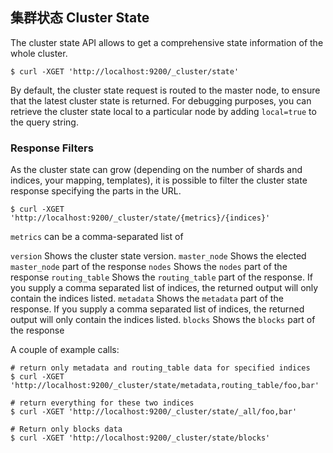 ## 集群状态 Cluster State

The cluster state API allows to get a comprehensive state information of the whole cluster.
    
    
    $ curl -XGET 'http://localhost:9200/_cluster/state'

By default, the cluster state request is routed to the master node, to ensure that the latest cluster state is returned. For debugging purposes, you can retrieve the cluster state local to a particular node by adding `local=true` to the query string.

### Response Filters

As the cluster state can grow (depending on the number of shards and indices, your mapping, templates), it is possible to filter the cluster state response specifying the parts in the URL.
    
    
    $ curl -XGET 'http://localhost:9200/_cluster/state/{metrics}/{indices}'

`metrics` can be a comma-separated list of

`version`
     Shows the cluster state version. 
`master_node`
     Shows the elected `master_node` part of the response 
`nodes`
     Shows the `nodes` part of the response 
`routing_table`
     Shows the `routing_table` part of the response. If you supply a comma separated list of indices, the returned output will only contain the indices listed. 
`metadata`
     Shows the `metadata` part of the response. If you supply a comma separated list of indices, the returned output will only contain the indices listed. 
`blocks`
     Shows the `blocks` part of the response 

A couple of example calls:
    
    
    # return only metadata and routing_table data for specified indices
    $ curl -XGET 'http://localhost:9200/_cluster/state/metadata,routing_table/foo,bar'
    
    # return everything for these two indices
    $ curl -XGET 'http://localhost:9200/_cluster/state/_all/foo,bar'
    
    # Return only blocks data
    $ curl -XGET 'http://localhost:9200/_cluster/state/blocks'
